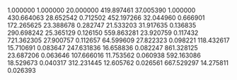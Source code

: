 1.000000	1.000000	20.000000
419.897461	37.005390	1.000000
430.664063	28.652542	0.712502
452.197266	32.044960	0.666901
172.265625	23.388678	0.282747
21.533203	31.917635	0.136835
290.698242	25.365129	0.126150
559.863281	23.920759	0.117432
721.362305	27.900757	0.112657
64.599609	27.822323	0.098221
118.432617	15.710691	0.083647
247.631836	16.658836	0.082247
861.328125	23.687206	0.063646
107.666016	11.753562	0.060938
592.163086	18.529673	0.040317
312.231445	12.605762	0.026561
667.529297	14.275811	0.026393

